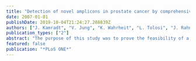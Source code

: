 ```yaml
---
title: "Detection of novel amplicons in prostate cancer by comprehensive genomic profiling of prostate cancer cell lines using oligonucleotide-based arrayCGH"
date: 2007-01-01
publishDate: 2019-10-04T21:24:27.288839Z
authors: ["J. Kamradt", "V. Jung", "K. Wahrheit", "L. Tolosi", "J. Rahnenfuehrer", "M. Schilling", "R. Walker", "S. Davis", "M. Stoeckle", "P. Meltzer", "B. Wullich"]
publication_types: ["2"]
abstract: "The purpose of this study was to prove the feasibility of a longmer oligonucleotide microarray platform to profile gene copy number alterations in prostate cancer cell lines and to quickly indicate novel candidate genes, which may play a role in carcinogenesis. Genome-wide screening for regions of genetic gains and losses on nine prostate cancer cell lines (PC3, DU145, LNCaP, CWR22, and derived sublines) was carried out using comparative genomic hybridization on a 35,000 feature oligonucleotide microarray (arrayCGH). Compared to conventional chromosomal CGH, more deletions and small regions of gains, particularly in pericentromeric regions and regions next to the telomeres, were detected. As validation of the high-resolution of arrayCGH we further analyzed a small amplicon of 1.7 MB at 9p13.3, which was found in CWR22 and CWR22-Rv1. Increased copy number was confirmed by fluorescence in situ hybridization using the BAC clone RP11-165H19 from the amplified region comprising the two genes interleukin 11 receptor alpha (IL11-RA) and dynactin 3 (DCTN3). Using quantitative real time PCR (qPCR) we could demonstrate that IL11-RA is the gene with the highest copy number gain in the cell lines compared to DCTN3 suggesting IL11-RA to be the amplification target. Screening of 20 primary prostate carcinomas by qPCR revealed an IL11-RA copy number gain in 75% of the tumors analyzed. Gain of DCTN3 was only found in two cases together with a gain of IL11-RA. ArrayCGH using longmer oligonucleotide microarrays is feasible for high-resolution analysis of chomosomal imbalances. Characterization of a small gained region at 9p13.3 in prostate cancer cell lines and primary prostate cancer samples by fluorescence in situ hybridization and quantitative PCR has revealed interleukin 11 receptor alpha gene as a candidate target of amplification with an amplification frequency of 75% in prostate carcinomas. Frequent amplification of IL11-RA in prostate cancer is a potential mechanism of IL11-RA overexpression in this tumor type."
featured: false
publication: "*PLoS ONE*"
---
```


